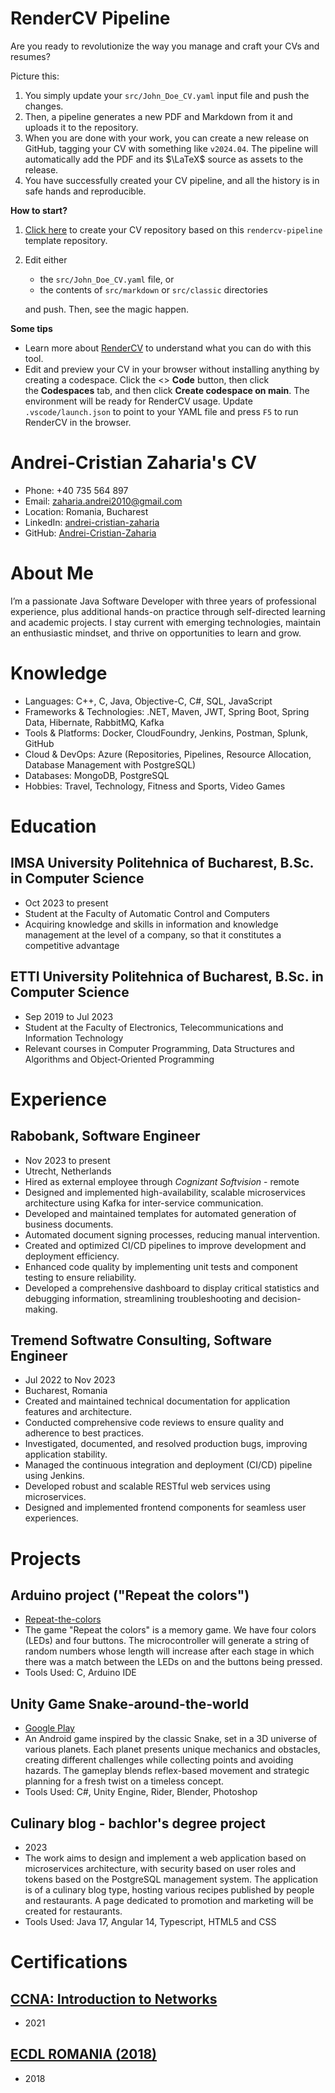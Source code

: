 <!-- Remove below in src/markdown/Header.j2.md not in README.md -->

# RenderCV Pipeline

Are you ready to revolutionize the way you manage and craft your CVs and resumes?

Picture this:

1.  You simply update your `src/John_Doe_CV.yaml` input file and push the changes.
2.  Then, a pipeline generates a new PDF and Markdown from it and uploads it to the repository.
3.  When you are done with your work, you can create a new release on GitHub, tagging your CV with something like `v2024.04`. The pipeline will automatically add the PDF and its $\LaTeX$ source as assets to the release.
4.  You have successfully created your CV pipeline, and all the history is in safe hands and reproducible.

**How to start?**

1.  [Click here](https://github.com/new?template_name=rendercv-pipeline&template_owner=sinaatalay) to create your CV repository based on this `rendercv-pipeline` template repository.
2.  Edit either
    -  the `src/John_Doe_CV.yaml` file, or
    -  the contents of `src/markdown` or `src/classic` directories
    
    and push. Then, see the magic happen.

**Some tips**

-  Learn more about [RenderCV](https://github.com/sinaatalay/rendercv) to understand what you can do with this tool.
-  Edit and preview your CV in your browser without installing anything by creating a codespace. Click the <> **Code** button, then click the **Codespaces** tab, and then click **Create codespace on main**. The environment will be ready for RenderCV usage. Update `.vscode/launch.json` to point to your YAML file and press `F5` to run RenderCV in the browser.

<!-- Remove above in src/markdown/Header.j2.md not in README.md -->
# Andrei-Cristian Zaharia's CV

- Phone: +40 735 564 897
- Email: [zaharia.andrei2010@gmail.com](mailto:zaharia.andrei2010@gmail.com)
- Location: Romania, Bucharest
- LinkedIn: [andrei-cristian-zaharia](https://linkedin.com/in/andrei-cristian-zaharia)
- GitHub: [Andrei-Cristian-Zaharia](https://github.com/Andrei-Cristian-Zaharia)


# About Me

I’m a passionate Java Software Developer with three years of professional experience, plus additional hands-on practice through self-directed learning and academic projects. I stay current with emerging technologies, maintain an enthusiastic mindset, and thrive on opportunities to learn and grow.

# Knowledge

- Languages: C++, C, Java, Objective-C, C#, SQL, JavaScript
- Frameworks & Technologies: .NET, Maven, JWT, Spring Boot, Spring Data, Hibernate, RabbitMQ, Kafka
- Tools & Platforms: Docker, CloudFoundry, Jenkins, Postman, Splunk, GitHub
- Cloud & DevOps: Azure (Repositories, Pipelines, Resource Allocation, Database Management with PostgreSQL)
- Databases: MongoDB, PostgreSQL
- Hobbies: Travel, Technology, Fitness and Sports, Video Games
# Education

## IMSA University Politehnica of Bucharest, B.Sc. in Computer Science

- Oct 2023 to present
- Student at the Faculty of Automatic Control and Computers
- Acquiring knowledge and skills in information and knowledge management at the level of a company, so that it constitutes a competitive advantage

## ETTI University Politehnica of Bucharest, B.Sc. in Computer Science

- Sep 2019 to Jul 2023
- Student at the Faculty of Electronics, Telecommunications and Information Technology
- Relevant courses in Computer Programming, Data Structures and Algorithms and Object‑Oriented Programming

# Experience

## Rabobank, Software Engineer

- Nov 2023 to present
- Utrecht, Netherlands
- Hired as external employee through *Cognizant Softvision* - remote
- Designed and implemented high-availability, scalable microservices architecture using Kafka for inter-service communication.
- Developed and maintained templates for automated generation of business documents.
- Automated document signing processes, reducing manual intervention.
- Created and optimized CI/CD pipelines to improve development and deployment efficiency.
- Enhanced code quality by implementing unit tests and component testing to ensure reliability.
- Developed a comprehensive dashboard to display critical statistics and debugging information, streamlining troubleshooting and decision-making.

## Tremend Softwatre Consulting, Software Engineer

- Jul 2022 to Nov 2023
- Bucharest, Romania
- Created and maintained technical documentation for application features and architecture.
- Conducted comprehensive code reviews to ensure quality and adherence to best practices.
- Investigated, documented, and resolved production bugs, improving application stability.
- Managed the continuous integration and deployment (CI/CD) pipeline using Jenkins.
- Developed robust and scalable RESTful web services using microservices.
- Designed and implemented frontend components for seamless user experiences.

# Projects

## Arduino project ("Repeat the colors")

- [Repeat-the-colors](https://github.com/Andrei-Cristian-Zaharia/Proiect-2)
- The game "Repeat the colors" is a memory game. We have four colors (LEDs) and four buttons. The microcontroller will generate a string of random numbers whose length will increase after each stage in which there was a match between the LEDs on and the buttons being pressed.
- Tools Used: C, Arduino IDE

## Unity Game Snake-around-the-world

- [Google Play](https://play.google.com/store/apps/details?id=com.AsarGames.SnakeAroundtheworld)
- An Android game inspired by the classic Snake, set in a 3D universe of various planets. Each planet presents unique mechanics and obstacles, creating different challenges while collecting points and avoiding hazards. The gameplay blends reflex-based movement and strategic planning for a fresh twist on a timeless concept.
- Tools Used: C#, Unity Engine, Rider, Blender, Photoshop

## Culinary blog - bachlor's degree project

- 2023
- The work aims to design and implement a web application based on microservices architecture, with security based on user roles and tokens based on the PostgreSQL management system. The application is of a culinary blog type, hosting various recipes published by people and restaurants. A page dedicated to promotion and marketing will be created for restaurants.
- Tools Used: Java 17, Angular 14, Typescript, HTML5 and CSS

# Certifications

## [CCNA: Introduction to Networks](https://www.credly.com/badges/5a7a6b84-872c-45c6-aadf-2f45027e432c/public_url)

- 2021

## [ECDL ROMANIA (2018)](https://bd.ecdl.org.ro/ecdlvcard/EnCertification.aspx)

- 2018


